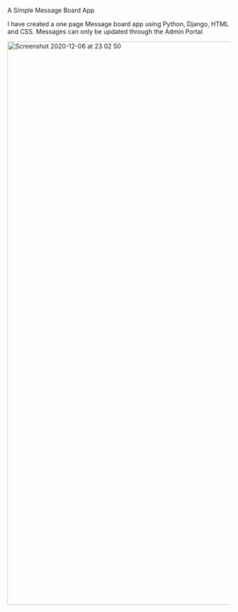 A Simple Message Board App

I have created a one page Message board app using Python, Django, HTML and CSS. 
Messages can only be updated through the Admin Portal

<img width="1270" alt="Screenshot 2020-12-06 at 23 02 50" src="https://user-images.githubusercontent.com/67547010/101295725-523c0300-3817-11eb-9eb1-f67e7023b2d2.png">
